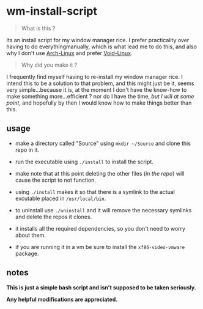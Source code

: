 # wm-install-script

> What is this ?

Its an install script for my window manager rice. I prefer practicality over having to do everythingmanually, which is what lead me to do this, and also why I don't use [Arch-Linux](https://archlinux.org/) and prefer [Void-Linux](https://voidlinux.org/).

> Why did you make it ?

I frequently find myself having to re-install my window manager rice. I intend this to be a solution to that problem, and this might just be it, seems very simple...because it is, at the moment I don't have the know-how to make something more...efficient ? nor do I have the time, _but I will at some point_, and hopefully by then I would know how to make things better than this.

## usage

- make a directory called "Source" using ``mkdir ~/Source`` and clone this repo in it.

- run the executable using ``./install`` to install the script.

- make note that at this point deleting the other files (_in the repo_) will cause the script to not function.

- using ``./install`` makes it so that there is a symlink to the actual excutable placed in ``/usr/local/bin``. 

- to uninstall use ``./uninstall`` and it will remove the necessary symlinks and delete the repos it clones.

- it installs all the required dependencies, so you don't need to worry about them.

- if you are running it in a vm be sure to install the ``xf86-video-vmware`` package.

## notes

**This is just a simple bash script and isn't supposed to be taken seriously.**

**Any helpful modifications are appreciated.**
